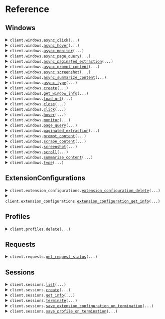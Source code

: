 # Reference
## Windows
<details><summary><code>client.windows.<a href="src/airtop/windows/client.py">async_click</a>(...)</code></summary>
<dl>
<dd>

#### 📝 Description

<dl>
<dd>

<dl>
<dd>

Execute a click interaction in a specific browser window asynchronously
</dd>
</dl>
</dd>
</dl>

#### 🔌 Usage

<dl>
<dd>

<dl>
<dd>

```python
from airtop import Airtop

client = Airtop(
    api_key="YOUR_API_KEY",
)
client.windows.async_click(
    session_id="6aac6f73-bd89-4a76-ab32-5a6c422e8b0b",
    window_id="0334da2a-91b0-42c5-6156-76a5eba87430",
    element_description="The login button",
)

```
</dd>
</dl>
</dd>
</dl>

#### ⚙️ Parameters

<dl>
<dd>

<dl>
<dd>

**session_id:** `str` — The session id for the window.
    
</dd>
</dl>

<dl>
<dd>

**window_id:** `str` — The Airtop window id of the browser window.
    
</dd>
</dl>

<dl>
<dd>

**element_description:** `str` — A natural language description of the element to click.
    
</dd>
</dl>

<dl>
<dd>

**async_:** `typing.Optional[AsyncConfig]` — Async configuration options.
    
</dd>
</dl>

<dl>
<dd>

**client_request_id:** `typing.Optional[str]` 
    
</dd>
</dl>

<dl>
<dd>

**configuration:** `typing.Optional[ClickConfig]` — Request configuration
    
</dd>
</dl>

<dl>
<dd>

**cost_threshold_credits:** `typing.Optional[int]` — A credit threshold that, once exceeded, will cause the operation to be cancelled. Note that this is *not* a hard limit, but a threshold that is checked periodically during the course of fulfilling the request. A default threshold is used if not specified, but you can use this option to increase or decrease as needed. Set to 0 to disable this feature entirely (not recommended).
    
</dd>
</dl>

<dl>
<dd>

**time_threshold_seconds:** `typing.Optional[int]` 

A time threshold in seconds that, once exceeded, will cause the operation to be cancelled. Note that this is *not* a hard limit, but a threshold that is checked periodically during the course of fulfilling the request. A default threshold is used if not specified, but you can use this option to increase or decrease as needed. Set to 0 to disable this feature entirely (not recommended).

This setting does not extend the maximum session duration provided at the time of session creation.
    
</dd>
</dl>

<dl>
<dd>

**wait_for_navigation:** `typing.Optional[bool]` — If true, Airtop AI will wait for the navigation to complete after clicking the element.
    
</dd>
</dl>

<dl>
<dd>

**request_options:** `typing.Optional[RequestOptions]` — Request-specific configuration.
    
</dd>
</dl>
</dd>
</dl>


</dd>
</dl>
</details>

<details><summary><code>client.windows.<a href="src/airtop/windows/client.py">async_hover</a>(...)</code></summary>
<dl>
<dd>

#### 🔌 Usage

<dl>
<dd>

<dl>
<dd>

```python
from airtop import Airtop

client = Airtop(
    api_key="YOUR_API_KEY",
)
client.windows.async_hover(
    session_id="6aac6f73-bd89-4a76-ab32-5a6c422e8b0b",
    window_id="0334da2a-91b0-42c5-6156-76a5eba87430",
)

```
</dd>
</dl>
</dd>
</dl>

#### ⚙️ Parameters

<dl>
<dd>

<dl>
<dd>

**session_id:** `str` — The session id for the window.
    
</dd>
</dl>

<dl>
<dd>

**window_id:** `str` — The Airtop window id of the browser window.
    
</dd>
</dl>

<dl>
<dd>

**async_:** `typing.Optional[AsyncConfig]` — Async configuration options.
    
</dd>
</dl>

<dl>
<dd>

**client_request_id:** `typing.Optional[str]` 
    
</dd>
</dl>

<dl>
<dd>

**configuration:** `typing.Optional[MicroInteractionConfig]` — Request configuration
    
</dd>
</dl>

<dl>
<dd>

**cost_threshold_credits:** `typing.Optional[int]` — A credit threshold that, once exceeded, will cause the operation to be cancelled. Note that this is *not* a hard limit, but a threshold that is checked periodically during the course of fulfilling the request. A default threshold is used if not specified, but you can use this option to increase or decrease as needed. Set to 0 to disable this feature entirely (not recommended).
    
</dd>
</dl>

<dl>
<dd>

**element_description:** `typing.Optional[str]` — A natural language description of where to hover (e.g. 'the search box', 'username field'). The interaction will be aborted if the target element cannot be found.
    
</dd>
</dl>

<dl>
<dd>

**time_threshold_seconds:** `typing.Optional[int]` 

A time threshold in seconds that, once exceeded, will cause the operation to be cancelled. Note that this is *not* a hard limit, but a threshold that is checked periodically during the course of fulfilling the request. A default threshold is used if not specified, but you can use this option to increase or decrease as needed. Set to 0 to disable this feature entirely (not recommended).

This setting does not extend the maximum session duration provided at the time of session creation.
    
</dd>
</dl>

<dl>
<dd>

**request_options:** `typing.Optional[RequestOptions]` — Request-specific configuration.
    
</dd>
</dl>
</dd>
</dl>


</dd>
</dl>
</details>

<details><summary><code>client.windows.<a href="src/airtop/windows/client.py">async_monitor</a>(...)</code></summary>
<dl>
<dd>

#### 🔌 Usage

<dl>
<dd>

<dl>
<dd>

```python
from airtop import Airtop

client = Airtop(
    api_key="YOUR_API_KEY",
)
client.windows.async_monitor(
    session_id="6aac6f73-bd89-4a76-ab32-5a6c422e8b0b",
    window_id="0334da2a-91b0-42c5-6156-76a5eba87430",
)

```
</dd>
</dl>
</dd>
</dl>

#### ⚙️ Parameters

<dl>
<dd>

<dl>
<dd>

**session_id:** `str` — The session id for the window.
    
</dd>
</dl>

<dl>
<dd>

**window_id:** `str` — The Airtop window id of the browser window.
    
</dd>
</dl>

<dl>
<dd>

**async_:** `typing.Optional[AsyncConfig]` — Async configuration options.
    
</dd>
</dl>

<dl>
<dd>

**client_request_id:** `typing.Optional[str]` 
    
</dd>
</dl>

<dl>
<dd>

**condition:** `typing.Optional[str]` — A natural language description of the condition to monitor for in the browser window. Required when monitorType is 'interval'.
    
</dd>
</dl>

<dl>
<dd>

**configuration:** `typing.Optional[MonitorConfig]` — Monitor configuration. If not specified, defaults to an interval monitor with a 5 second interval.
    
</dd>
</dl>

<dl>
<dd>

**cost_threshold_credits:** `typing.Optional[int]` — A credit threshold that, once exceeded, will cause the operation to be cancelled. Note that this is *not* a hard limit, but a threshold that is checked periodically during the course of fulfilling the request. A default threshold is used if not specified, but you can use this option to increase or decrease as needed. Set to 0 to disable this feature entirely (not recommended).
    
</dd>
</dl>

<dl>
<dd>

**selector:** `typing.Optional[str]` — The selector to wait for. Required when monitorType is 'selector'.
    
</dd>
</dl>

<dl>
<dd>

**time_threshold_seconds:** `typing.Optional[int]` 

A time threshold in seconds that, once exceeded, will cause the operation to be cancelled. Note that this is *not* a hard limit, but a threshold that is checked periodically during the course of fulfilling the request. A default threshold is used if not specified, but you can use this option to increase or decrease as needed. Set to 0 to disable this feature entirely (not recommended).

This setting does not extend the maximum session duration provided at the time of session creation.
    
</dd>
</dl>

<dl>
<dd>

**request_options:** `typing.Optional[RequestOptions]` — Request-specific configuration.
    
</dd>
</dl>
</dd>
</dl>


</dd>
</dl>
</details>

<details><summary><code>client.windows.<a href="src/airtop/windows/client.py">async_page_query</a>(...)</code></summary>
<dl>
<dd>

#### 🔌 Usage

<dl>
<dd>

<dl>
<dd>

```python
from airtop import Airtop

client = Airtop(
    api_key="YOUR_API_KEY",
)
client.windows.async_page_query(
    session_id="6aac6f73-bd89-4a76-ab32-5a6c422e8b0b",
    window_id="0334da2a-91b0-42c5-6156-76a5eba87430",
    prompt="What is the main idea of this page?",
)

```
</dd>
</dl>
</dd>
</dl>

#### ⚙️ Parameters

<dl>
<dd>

<dl>
<dd>

**session_id:** `str` — The session id for the window.
    
</dd>
</dl>

<dl>
<dd>

**window_id:** `str` — The Airtop window id of the browser window.
    
</dd>
</dl>

<dl>
<dd>

**prompt:** `str` — The prompt to submit about the content in the browser window.
    
</dd>
</dl>

<dl>
<dd>

**async_:** `typing.Optional[AsyncConfig]` — Async configuration options.
    
</dd>
</dl>

<dl>
<dd>

**client_request_id:** `typing.Optional[str]` 
    
</dd>
</dl>

<dl>
<dd>

**configuration:** `typing.Optional[PageQueryConfig]` — Request configuration
    
</dd>
</dl>

<dl>
<dd>

**cost_threshold_credits:** `typing.Optional[int]` — A credit threshold that, once exceeded, will cause the operation to be cancelled. Note that this is *not* a hard limit, but a threshold that is checked periodically during the course of fulfilling the request. A default threshold is used if not specified, but you can use this option to increase or decrease as needed. Set to 0 to disable this feature entirely (not recommended).
    
</dd>
</dl>

<dl>
<dd>

**follow_pagination_links:** `typing.Optional[bool]` — Make a best effort attempt to load more content items than are originally displayed on the page, e.g. by following pagination links, clicking controls to load more content, utilizing infinite scrolling, etc. This can be quite a bit more costly, but may be necessary for sites that require additional interaction to show the needed results. You can provide constraints in your prompt (e.g. on the total number of pages or results to consider).
    
</dd>
</dl>

<dl>
<dd>

**time_threshold_seconds:** `typing.Optional[int]` 

A time threshold in seconds that, once exceeded, will cause the operation to be cancelled. Note that this is *not* a hard limit, but a threshold that is checked periodically during the course of fulfilling the request. A default threshold is used if not specified, but you can use this option to increase or decrease as needed. Set to 0 to disable this feature entirely (not recommended).

This setting does not extend the maximum session duration provided at the time of session creation.
    
</dd>
</dl>

<dl>
<dd>

**request_options:** `typing.Optional[RequestOptions]` — Request-specific configuration.
    
</dd>
</dl>
</dd>
</dl>


</dd>
</dl>
</details>

<details><summary><code>client.windows.<a href="src/airtop/windows/client.py">async_paginated_extraction</a>(...)</code></summary>
<dl>
<dd>

#### 🔌 Usage

<dl>
<dd>

<dl>
<dd>

```python
from airtop import Airtop

client = Airtop(
    api_key="YOUR_API_KEY",
)
client.windows.async_paginated_extraction(
    session_id="6aac6f73-bd89-4a76-ab32-5a6c422e8b0b",
    window_id="0334da2a-91b0-42c5-6156-76a5eba87430",
)

```
</dd>
</dl>
</dd>
</dl>

#### ⚙️ Parameters

<dl>
<dd>

<dl>
<dd>

**session_id:** `str` — The session id for the window.
    
</dd>
</dl>

<dl>
<dd>

**window_id:** `str` — The Airtop window id of the browser window.
    
</dd>
</dl>

<dl>
<dd>

**async_:** `typing.Optional[AsyncConfig]` — Async configuration options.
    
</dd>
</dl>

<dl>
<dd>

**client_request_id:** `typing.Optional[str]` 
    
</dd>
</dl>

<dl>
<dd>

**configuration:** `typing.Optional[PaginatedExtractionConfig]` — Request configuration
    
</dd>
</dl>

<dl>
<dd>

**cost_threshold_credits:** `typing.Optional[int]` — A credit threshold that, once exceeded, will cause the operation to be cancelled. Note that this is *not* a hard limit, but a threshold that is checked periodically during the course of fulfilling the request. A default threshold is used if not specified, but you can use this option to increase or decrease as needed. Set to 0 to disable this feature entirely (not recommended).
    
</dd>
</dl>

<dl>
<dd>

**prompt:** `typing.Optional[str]` — A prompt providing the Airtop AI model with additional direction or constraints about the page and the details you want to extract from the page.
    
</dd>
</dl>

<dl>
<dd>

**time_threshold_seconds:** `typing.Optional[int]` 

A time threshold in seconds that, once exceeded, will cause the operation to be cancelled. Note that this is *not* a hard limit, but a threshold that is checked periodically during the course of fulfilling the request. A default threshold is used if not specified, but you can use this option to increase or decrease as needed. Set to 0 to disable this feature entirely (not recommended).

This setting does not extend the maximum session duration provided at the time of session creation.
    
</dd>
</dl>

<dl>
<dd>

**request_options:** `typing.Optional[RequestOptions]` — Request-specific configuration.
    
</dd>
</dl>
</dd>
</dl>


</dd>
</dl>
</details>

<details><summary><code>client.windows.<a href="src/airtop/windows/client.py">async_prompt_content</a>(...)</code></summary>
<dl>
<dd>

#### 📝 Description

<dl>
<dd>

<dl>
<dd>

This endpoint is deprecated. Please use the `pageQuery` endpoint instead.
</dd>
</dl>
</dd>
</dl>

#### 🔌 Usage

<dl>
<dd>

<dl>
<dd>

```python
from airtop import Airtop

client = Airtop(
    api_key="YOUR_API_KEY",
)
client.windows.async_prompt_content(
    session_id="6aac6f73-bd89-4a76-ab32-5a6c422e8b0b",
    window_id="0334da2a-91b0-42c5-6156-76a5eba87430",
    prompt="What is the main idea of this page?",
)

```
</dd>
</dl>
</dd>
</dl>

#### ⚙️ Parameters

<dl>
<dd>

<dl>
<dd>

**session_id:** `str` — The session id for the window.
    
</dd>
</dl>

<dl>
<dd>

**window_id:** `str` — The Airtop window id of the browser window.
    
</dd>
</dl>

<dl>
<dd>

**prompt:** `str` — The prompt to submit about the content in the browser window.
    
</dd>
</dl>

<dl>
<dd>

**async_:** `typing.Optional[AsyncConfig]` — Async configuration options.
    
</dd>
</dl>

<dl>
<dd>

**client_request_id:** `typing.Optional[str]` 
    
</dd>
</dl>

<dl>
<dd>

**configuration:** `typing.Optional[PageQueryConfig]` — Request configuration
    
</dd>
</dl>

<dl>
<dd>

**cost_threshold_credits:** `typing.Optional[int]` — A credit threshold that, once exceeded, will cause the operation to be cancelled. Note that this is *not* a hard limit, but a threshold that is checked periodically during the course of fulfilling the request. A default threshold is used if not specified, but you can use this option to increase or decrease as needed. Set to 0 to disable this feature entirely (not recommended).
    
</dd>
</dl>

<dl>
<dd>

**follow_pagination_links:** `typing.Optional[bool]` — Make a best effort attempt to load more content items than are originally displayed on the page, e.g. by following pagination links, clicking controls to load more content, utilizing infinite scrolling, etc. This can be quite a bit more costly, but may be necessary for sites that require additional interaction to show the needed results. You can provide constraints in your prompt (e.g. on the total number of pages or results to consider).
    
</dd>
</dl>

<dl>
<dd>

**time_threshold_seconds:** `typing.Optional[int]` 

A time threshold in seconds that, once exceeded, will cause the operation to be cancelled. Note that this is *not* a hard limit, but a threshold that is checked periodically during the course of fulfilling the request. A default threshold is used if not specified, but you can use this option to increase or decrease as needed. Set to 0 to disable this feature entirely (not recommended).

This setting does not extend the maximum session duration provided at the time of session creation.
    
</dd>
</dl>

<dl>
<dd>

**request_options:** `typing.Optional[RequestOptions]` — Request-specific configuration.
    
</dd>
</dl>
</dd>
</dl>


</dd>
</dl>
</details>

<details><summary><code>client.windows.<a href="src/airtop/windows/client.py">async_screenshot</a>(...)</code></summary>
<dl>
<dd>

#### 📝 Description

<dl>
<dd>

<dl>
<dd>

Take a screenshot of the current viewport of a browser window asynchronously
</dd>
</dl>
</dd>
</dl>

#### 🔌 Usage

<dl>
<dd>

<dl>
<dd>

```python
from airtop import Airtop

client = Airtop(
    api_key="YOUR_API_KEY",
)
client.windows.async_screenshot(
    session_id="6aac6f73-bd89-4a76-ab32-5a6c422e8b0b",
    window_id="0334da2a-91b0-42c5-6156-76a5eba87430",
)

```
</dd>
</dl>
</dd>
</dl>

#### ⚙️ Parameters

<dl>
<dd>

<dl>
<dd>

**session_id:** `str` — The session id for the window.
    
</dd>
</dl>

<dl>
<dd>

**window_id:** `str` — The Airtop window id of the browser window.
    
</dd>
</dl>

<dl>
<dd>

**async_:** `typing.Optional[AsyncConfig]` — Async configuration options.
    
</dd>
</dl>

<dl>
<dd>

**client_request_id:** `typing.Optional[str]` 
    
</dd>
</dl>

<dl>
<dd>

**configuration:** `typing.Optional[ScreenshotRequestConfig]` — Request configuration
    
</dd>
</dl>

<dl>
<dd>

**cost_threshold_credits:** `typing.Optional[int]` — A credit threshold that, once exceeded, will cause the operation to be cancelled. Note that this is *not* a hard limit, but a threshold that is checked periodically during the course of fulfilling the request. A default threshold is used if not specified, but you can use this option to increase or decrease as needed. Set to 0 to disable this feature entirely (not recommended).
    
</dd>
</dl>

<dl>
<dd>

**time_threshold_seconds:** `typing.Optional[int]` 

A time threshold in seconds that, once exceeded, will cause the operation to be cancelled. Note that this is *not* a hard limit, but a threshold that is checked periodically during the course of fulfilling the request. A default threshold is used if not specified, but you can use this option to increase or decrease as needed. Set to 0 to disable this feature entirely (not recommended).

This setting does not extend the maximum session duration provided at the time of session creation.
    
</dd>
</dl>

<dl>
<dd>

**request_options:** `typing.Optional[RequestOptions]` — Request-specific configuration.
    
</dd>
</dl>
</dd>
</dl>


</dd>
</dl>
</details>

<details><summary><code>client.windows.<a href="src/airtop/windows/client.py">async_summarize_content</a>(...)</code></summary>
<dl>
<dd>

#### 📝 Description

<dl>
<dd>

<dl>
<dd>

This endpoint is deprecated. Please use the `pageQuery` endpoint and ask for a summary in the prompt instead.
</dd>
</dl>
</dd>
</dl>

#### 🔌 Usage

<dl>
<dd>

<dl>
<dd>

```python
from airtop import Airtop

client = Airtop(
    api_key="YOUR_API_KEY",
)
client.windows.async_summarize_content(
    session_id="6aac6f73-bd89-4a76-ab32-5a6c422e8b0b",
    window_id="0334da2a-91b0-42c5-6156-76a5eba87430",
)

```
</dd>
</dl>
</dd>
</dl>

#### ⚙️ Parameters

<dl>
<dd>

<dl>
<dd>

**session_id:** `str` — The session id for the window.
    
</dd>
</dl>

<dl>
<dd>

**window_id:** `str` — The Airtop window id of the browser window to summarize.
    
</dd>
</dl>

<dl>
<dd>

**async_:** `typing.Optional[AsyncConfig]` — Async configuration options.
    
</dd>
</dl>

<dl>
<dd>

**client_request_id:** `typing.Optional[str]` 
    
</dd>
</dl>

<dl>
<dd>

**configuration:** `typing.Optional[SummaryConfig]` — Request configuration
    
</dd>
</dl>

<dl>
<dd>

**cost_threshold_credits:** `typing.Optional[int]` — A credit threshold that, once exceeded, will cause the operation to be cancelled. Note that this is *not* a hard limit, but a threshold that is checked periodically during the course of fulfilling the request. A default threshold is used if not specified, but you can use this option to increase or decrease as needed. Set to 0 to disable this feature entirely (not recommended).
    
</dd>
</dl>

<dl>
<dd>

**prompt:** `typing.Optional[str]` — An optional prompt providing the Airtop AI model with additional direction or constraints about the summary (such as desired length).
    
</dd>
</dl>

<dl>
<dd>

**time_threshold_seconds:** `typing.Optional[int]` 

A time threshold in seconds that, once exceeded, will cause the operation to be cancelled. Note that this is *not* a hard limit, but a threshold that is checked periodically during the course of fulfilling the request. A default threshold is used if not specified, but you can use this option to increase or decrease as needed. Set to 0 to disable this feature entirely (not recommended).

This setting does not extend the maximum session duration provided at the time of session creation.
    
</dd>
</dl>

<dl>
<dd>

**request_options:** `typing.Optional[RequestOptions]` — Request-specific configuration.
    
</dd>
</dl>
</dd>
</dl>


</dd>
</dl>
</details>

<details><summary><code>client.windows.<a href="src/airtop/windows/client.py">async_type</a>(...)</code></summary>
<dl>
<dd>

#### 🔌 Usage

<dl>
<dd>

<dl>
<dd>

```python
from airtop import Airtop

client = Airtop(
    api_key="YOUR_API_KEY",
)
client.windows.async_type(
    session_id="6aac6f73-bd89-4a76-ab32-5a6c422e8b0b",
    window_id="0334da2a-91b0-42c5-6156-76a5eba87430",
    text="Example text",
)

```
</dd>
</dl>
</dd>
</dl>

#### ⚙️ Parameters

<dl>
<dd>

<dl>
<dd>

**session_id:** `str` — The session id for the window.
    
</dd>
</dl>

<dl>
<dd>

**window_id:** `str` — The Airtop window id of the browser window.
    
</dd>
</dl>

<dl>
<dd>

**text:** `str` — The text to type into the browser window.
    
</dd>
</dl>

<dl>
<dd>

**async_:** `typing.Optional[AsyncConfig]` — Async configuration options.
    
</dd>
</dl>

<dl>
<dd>

**clear_input_field:** `typing.Optional[bool]` — If true, and an HTML input field is active, clears the input field before typing the text.
    
</dd>
</dl>

<dl>
<dd>

**client_request_id:** `typing.Optional[str]` 
    
</dd>
</dl>

<dl>
<dd>

**configuration:** `typing.Optional[MicroInteractionConfig]` — Request configuration
    
</dd>
</dl>

<dl>
<dd>

**cost_threshold_credits:** `typing.Optional[int]` — A credit threshold that, once exceeded, will cause the operation to be cancelled. Note that this is *not* a hard limit, but a threshold that is checked periodically during the course of fulfilling the request. A default threshold is used if not specified, but you can use this option to increase or decrease as needed. Set to 0 to disable this feature entirely (not recommended).
    
</dd>
</dl>

<dl>
<dd>

**element_description:** `typing.Optional[str]` — A natural language description of where to type (e.g. 'the search box', 'username field'). The interaction will be aborted if the target element cannot be found.
    
</dd>
</dl>

<dl>
<dd>

**press_enter_key:** `typing.Optional[bool]` — If true, simulates pressing the Enter key after typing the text.
    
</dd>
</dl>

<dl>
<dd>

**press_tab_key:** `typing.Optional[bool]` — If true, simulates pressing the Tab key after typing the text. Note that the tab key will be pressed after the Enter key if both options are configured.
    
</dd>
</dl>

<dl>
<dd>

**time_threshold_seconds:** `typing.Optional[int]` 

A time threshold in seconds that, once exceeded, will cause the operation to be cancelled. Note that this is *not* a hard limit, but a threshold that is checked periodically during the course of fulfilling the request. A default threshold is used if not specified, but you can use this option to increase or decrease as needed. Set to 0 to disable this feature entirely (not recommended).

This setting does not extend the maximum session duration provided at the time of session creation.
    
</dd>
</dl>

<dl>
<dd>

**wait_for_navigation:** `typing.Optional[bool]` — If true, Airtop AI will wait for the navigation to complete after clicking the element.
    
</dd>
</dl>

<dl>
<dd>

**request_options:** `typing.Optional[RequestOptions]` — Request-specific configuration.
    
</dd>
</dl>
</dd>
</dl>


</dd>
</dl>
</details>

<details><summary><code>client.windows.<a href="src/airtop/windows/client.py">create</a>(...)</code></summary>
<dl>
<dd>

#### 📝 Description

<dl>
<dd>

<dl>
<dd>

Creates a new browser window in a session. Optionally, you can specify a url to load on the window upon creation.
</dd>
</dl>
</dd>
</dl>

#### 🔌 Usage

<dl>
<dd>

<dl>
<dd>

```python
from airtop import Airtop

client = Airtop(
    api_key="YOUR_API_KEY",
)
client.windows.create(
    session_id="6aac6f73-bd89-4a76-ab32-5a6c422e8b0b",
)

```
</dd>
</dl>
</dd>
</dl>

#### ⚙️ Parameters

<dl>
<dd>

<dl>
<dd>

**session_id:** `str` — ID of the session that owns the window.
    
</dd>
</dl>

<dl>
<dd>

**screen_resolution:** `typing.Optional[str]` — Affects the live view configuration. By default, a live view will fill the parent frame (or local window if loaded directly) when initially loaded, causing the browser window to be resized to match. This parameter can be used to instead configure the returned liveViewUrl so that the live view is loaded with fixed dimensions (e.g. 1280x720), resizing the browser window to match, and then disallows any further resizing from the live view.
    
</dd>
</dl>

<dl>
<dd>

**url:** `typing.Optional[str]` — Initial url to navigate to
    
</dd>
</dl>

<dl>
<dd>

**wait_until:** `typing.Optional[CreateWindowInputV1BodyWaitUntil]` — Wait until the specified loading event occurs. Defaults to 'load', which waits until the page dom and it's assets have loaded. 'domContentLoaded' will wait until the dom has loaded, 'complete' will wait until the page and all it's iframes have loaded it's dom and assets. 'noWait' will not wait for any loading event and will return immediately.
    
</dd>
</dl>

<dl>
<dd>

**wait_until_timeout_seconds:** `typing.Optional[int]` — Maximum time in seconds to wait for the specified loading event to occur before timing out.
    
</dd>
</dl>

<dl>
<dd>

**request_options:** `typing.Optional[RequestOptions]` — Request-specific configuration.
    
</dd>
</dl>
</dd>
</dl>


</dd>
</dl>
</details>

<details><summary><code>client.windows.<a href="src/airtop/windows/client.py">get_window_info</a>(...)</code></summary>
<dl>
<dd>

#### 📝 Description

<dl>
<dd>

<dl>
<dd>

Get information about a browser window in a session, including the live view url.
</dd>
</dl>
</dd>
</dl>

#### 🔌 Usage

<dl>
<dd>

<dl>
<dd>

```python
from airtop import Airtop

client = Airtop(
    api_key="YOUR_API_KEY",
)
client.windows.get_window_info(
    session_id="6aac6f73-bd89-4a76-ab32-5a6c422e8b0b",
    window_id="7334da2a-91b0-42c5-6156-76a5eba87430",
    screen_resolution="1280x720",
)

```
</dd>
</dl>
</dd>
</dl>

#### ⚙️ Parameters

<dl>
<dd>

<dl>
<dd>

**session_id:** `str` — ID of the session that owns the window.
    
</dd>
</dl>

<dl>
<dd>

**window_id:** `str` — ID of the browser window, which can either be a normal AirTop windowId or a [CDP TargetId](https://chromedevtools.github.io/devtools-protocol/tot/Target/#type-TargetID) from a browser automation library like Puppeteer (typically associated with the page or main frame). Our SDKs will handle retrieving a TargetId for you from various popular browser automation libraries, but we also have details in our guides on how to do it manually.
    
</dd>
</dl>

<dl>
<dd>

**include_navigation_bar:** `typing.Optional[bool]` — Affects the live view configuration. A navigation bar is not shown in the live view of a browser by default. Set this to true to configure the returned liveViewUrl so that a navigation bar is rendered, allowing users to easily navigate the browser to other pages from the live view.
    
</dd>
</dl>

<dl>
<dd>

**disable_resize:** `typing.Optional[bool]` — Affects the live view configuration. Set to true to configure the returned liveViewUrl so that the ability to resize the browser window from the live view is disabled (resizing is allowed by default). Note that, at initial load, the live view will automatically fill the parent frame (or local window if loaded directly) and cause the browser window to be resized to match. This parameter does not affect that initial load behavior. See screenResolution for a way to set a fixed size for the live view.
    
</dd>
</dl>

<dl>
<dd>

**screen_resolution:** `typing.Optional[str]` — Affects the live view configuration. By default, a live view will fill the parent frame (or local window if loaded directly) when initially loaded, causing the browser window to be resized to match. This parameter can be used to instead configure the returned liveViewUrl so that the live view is loaded with fixed dimensions (e.g. 1280x720), resizing the browser window to match, and then disallows any further resizing from the live view.
    
</dd>
</dl>

<dl>
<dd>

**request_options:** `typing.Optional[RequestOptions]` — Request-specific configuration.
    
</dd>
</dl>
</dd>
</dl>


</dd>
</dl>
</details>

<details><summary><code>client.windows.<a href="src/airtop/windows/client.py">load_url</a>(...)</code></summary>
<dl>
<dd>

#### 📝 Description

<dl>
<dd>

<dl>
<dd>

Loads a specified url on a given window
</dd>
</dl>
</dd>
</dl>

#### 🔌 Usage

<dl>
<dd>

<dl>
<dd>

```python
from airtop import Airtop

client = Airtop(
    api_key="YOUR_API_KEY",
)
client.windows.load_url(
    session_id="6aac6f73-bd89-4a76-ab32-5a6c422e8b0b",
    window_id="7334da2a-91b0-42c5-6156-76a5eba87430",
    url="https://www.airtop.ai",
)

```
</dd>
</dl>
</dd>
</dl>

#### ⚙️ Parameters

<dl>
<dd>

<dl>
<dd>

**session_id:** `str` — ID of the session that owns the window.
    
</dd>
</dl>

<dl>
<dd>

**window_id:** `str` — Airtop window ID of the browser window.
    
</dd>
</dl>

<dl>
<dd>

**url:** `str` — Url to navigate to
    
</dd>
</dl>

<dl>
<dd>

**wait_until:** `typing.Optional[WindowLoadUrlV1BodyWaitUntil]` — Wait until the specified loading event occurs. Defaults to 'load', which waits until the page dom and it's assets have loaded. 'domContentLoaded' will wait until the dom has loaded, 'complete' will wait until the page and all it's iframes have loaded it's dom and assets. 'noWait' will not wait for any loading event and will return immediately.
    
</dd>
</dl>

<dl>
<dd>

**wait_until_timeout_seconds:** `typing.Optional[int]` — Maximum time in seconds to wait for the specified loading event to occur before timing out.
    
</dd>
</dl>

<dl>
<dd>

**request_options:** `typing.Optional[RequestOptions]` — Request-specific configuration.
    
</dd>
</dl>
</dd>
</dl>


</dd>
</dl>
</details>

<details><summary><code>client.windows.<a href="src/airtop/windows/client.py">close</a>(...)</code></summary>
<dl>
<dd>

#### 📝 Description

<dl>
<dd>

<dl>
<dd>

Closes a browser window in a session
</dd>
</dl>
</dd>
</dl>

#### 🔌 Usage

<dl>
<dd>

<dl>
<dd>

```python
from airtop import Airtop

client = Airtop(
    api_key="YOUR_API_KEY",
)
client.windows.close(
    session_id="6aac6f73-bd89-4a76-ab32-5a6c422e8b0b",
    window_id="7334da2a-91b0-42c5-6156-76a5eba87430",
)

```
</dd>
</dl>
</dd>
</dl>

#### ⚙️ Parameters

<dl>
<dd>

<dl>
<dd>

**session_id:** `str` — ID of the session that owns the window.
    
</dd>
</dl>

<dl>
<dd>

**window_id:** `str` — Airtop window ID of the browser window.
    
</dd>
</dl>

<dl>
<dd>

**request_options:** `typing.Optional[RequestOptions]` — Request-specific configuration.
    
</dd>
</dl>
</dd>
</dl>


</dd>
</dl>
</details>

<details><summary><code>client.windows.<a href="src/airtop/windows/client.py">click</a>(...)</code></summary>
<dl>
<dd>

#### 📝 Description

<dl>
<dd>

<dl>
<dd>

Execute a click interaction in a specific browser window
</dd>
</dl>
</dd>
</dl>

#### 🔌 Usage

<dl>
<dd>

<dl>
<dd>

```python
from airtop import Airtop

client = Airtop(
    api_key="YOUR_API_KEY",
)
client.windows.click(
    session_id="6aac6f73-bd89-4a76-ab32-5a6c422e8b0b",
    window_id="0334da2a-91b0-42c5-6156-76a5eba87430",
    element_description="The login button",
)

```
</dd>
</dl>
</dd>
</dl>

#### ⚙️ Parameters

<dl>
<dd>

<dl>
<dd>

**session_id:** `str` — The session id for the window.
    
</dd>
</dl>

<dl>
<dd>

**window_id:** `str` — The Airtop window id of the browser window.
    
</dd>
</dl>

<dl>
<dd>

**element_description:** `str` — A natural language description of the element to click.
    
</dd>
</dl>

<dl>
<dd>

**client_request_id:** `typing.Optional[str]` 
    
</dd>
</dl>

<dl>
<dd>

**configuration:** `typing.Optional[ClickConfig]` — Request configuration
    
</dd>
</dl>

<dl>
<dd>

**cost_threshold_credits:** `typing.Optional[int]` — A credit threshold that, once exceeded, will cause the operation to be cancelled. Note that this is *not* a hard limit, but a threshold that is checked periodically during the course of fulfilling the request. A default threshold is used if not specified, but you can use this option to increase or decrease as needed. Set to 0 to disable this feature entirely (not recommended).
    
</dd>
</dl>

<dl>
<dd>

**time_threshold_seconds:** `typing.Optional[int]` 

A time threshold in seconds that, once exceeded, will cause the operation to be cancelled. Note that this is *not* a hard limit, but a threshold that is checked periodically during the course of fulfilling the request. A default threshold is used if not specified, but you can use this option to increase or decrease as needed. Set to 0 to disable this feature entirely (not recommended).

This setting does not extend the maximum session duration provided at the time of session creation.
    
</dd>
</dl>

<dl>
<dd>

**wait_for_navigation:** `typing.Optional[bool]` — If true, Airtop AI will wait for the navigation to complete after clicking the element.
    
</dd>
</dl>

<dl>
<dd>

**request_options:** `typing.Optional[RequestOptions]` — Request-specific configuration.
    
</dd>
</dl>
</dd>
</dl>


</dd>
</dl>
</details>

<details><summary><code>client.windows.<a href="src/airtop/windows/client.py">hover</a>(...)</code></summary>
<dl>
<dd>

#### 📝 Description

<dl>
<dd>

<dl>
<dd>

Execute a hover interaction in a specific browser window
</dd>
</dl>
</dd>
</dl>

#### 🔌 Usage

<dl>
<dd>

<dl>
<dd>

```python
from airtop import Airtop

client = Airtop(
    api_key="YOUR_API_KEY",
)
client.windows.hover(
    session_id="6aac6f73-bd89-4a76-ab32-5a6c422e8b0b",
    window_id="0334da2a-91b0-42c5-6156-76a5eba87430",
)

```
</dd>
</dl>
</dd>
</dl>

#### ⚙️ Parameters

<dl>
<dd>

<dl>
<dd>

**session_id:** `str` — The session id for the window.
    
</dd>
</dl>

<dl>
<dd>

**window_id:** `str` — The Airtop window id of the browser window.
    
</dd>
</dl>

<dl>
<dd>

**client_request_id:** `typing.Optional[str]` 
    
</dd>
</dl>

<dl>
<dd>

**configuration:** `typing.Optional[MicroInteractionConfig]` — Request configuration
    
</dd>
</dl>

<dl>
<dd>

**cost_threshold_credits:** `typing.Optional[int]` — A credit threshold that, once exceeded, will cause the operation to be cancelled. Note that this is *not* a hard limit, but a threshold that is checked periodically during the course of fulfilling the request. A default threshold is used if not specified, but you can use this option to increase or decrease as needed. Set to 0 to disable this feature entirely (not recommended).
    
</dd>
</dl>

<dl>
<dd>

**element_description:** `typing.Optional[str]` — A natural language description of where to hover (e.g. 'the search box', 'username field'). The interaction will be aborted if the target element cannot be found.
    
</dd>
</dl>

<dl>
<dd>

**time_threshold_seconds:** `typing.Optional[int]` 

A time threshold in seconds that, once exceeded, will cause the operation to be cancelled. Note that this is *not* a hard limit, but a threshold that is checked periodically during the course of fulfilling the request. A default threshold is used if not specified, but you can use this option to increase or decrease as needed. Set to 0 to disable this feature entirely (not recommended).

This setting does not extend the maximum session duration provided at the time of session creation.
    
</dd>
</dl>

<dl>
<dd>

**request_options:** `typing.Optional[RequestOptions]` — Request-specific configuration.
    
</dd>
</dl>
</dd>
</dl>


</dd>
</dl>
</details>

<details><summary><code>client.windows.<a href="src/airtop/windows/client.py">monitor</a>(...)</code></summary>
<dl>
<dd>

#### 🔌 Usage

<dl>
<dd>

<dl>
<dd>

```python
from airtop import Airtop

client = Airtop(
    api_key="YOUR_API_KEY",
)
client.windows.monitor(
    session_id="6aac6f73-bd89-4a76-ab32-5a6c422e8b0b",
    window_id="0334da2a-91b0-42c5-6156-76a5eba87430",
)

```
</dd>
</dl>
</dd>
</dl>

#### ⚙️ Parameters

<dl>
<dd>

<dl>
<dd>

**session_id:** `str` — The session id for the window.
    
</dd>
</dl>

<dl>
<dd>

**window_id:** `str` — The Airtop window id of the browser window.
    
</dd>
</dl>

<dl>
<dd>

**client_request_id:** `typing.Optional[str]` 
    
</dd>
</dl>

<dl>
<dd>

**condition:** `typing.Optional[str]` — A natural language description of the condition to monitor for in the browser window. Required when monitorType is 'interval'.
    
</dd>
</dl>

<dl>
<dd>

**configuration:** `typing.Optional[MonitorConfig]` — Monitor configuration. If not specified, defaults to an interval monitor with a 5 second interval.
    
</dd>
</dl>

<dl>
<dd>

**cost_threshold_credits:** `typing.Optional[int]` — A credit threshold that, once exceeded, will cause the operation to be cancelled. Note that this is *not* a hard limit, but a threshold that is checked periodically during the course of fulfilling the request. A default threshold is used if not specified, but you can use this option to increase or decrease as needed. Set to 0 to disable this feature entirely (not recommended).
    
</dd>
</dl>

<dl>
<dd>

**selector:** `typing.Optional[str]` — The selector to wait for. Required when monitorType is 'selector'.
    
</dd>
</dl>

<dl>
<dd>

**time_threshold_seconds:** `typing.Optional[int]` 

A time threshold in seconds that, once exceeded, will cause the operation to be cancelled. Note that this is *not* a hard limit, but a threshold that is checked periodically during the course of fulfilling the request. A default threshold is used if not specified, but you can use this option to increase or decrease as needed. Set to 0 to disable this feature entirely (not recommended).

This setting does not extend the maximum session duration provided at the time of session creation.
    
</dd>
</dl>

<dl>
<dd>

**request_options:** `typing.Optional[RequestOptions]` — Request-specific configuration.
    
</dd>
</dl>
</dd>
</dl>


</dd>
</dl>
</details>

<details><summary><code>client.windows.<a href="src/airtop/windows/client.py">page_query</a>(...)</code></summary>
<dl>
<dd>

#### 📝 Description

<dl>
<dd>

<dl>
<dd>

Submit a prompt that queries the content of a specific browser window. You may extract content from the page, or ask a question about the page and allow the AI to answer it (ex. Is the user logged in?).
</dd>
</dl>
</dd>
</dl>

#### 🔌 Usage

<dl>
<dd>

<dl>
<dd>

```python
from airtop import Airtop

client = Airtop(
    api_key="YOUR_API_KEY",
)
client.windows.page_query(
    session_id="6aac6f73-bd89-4a76-ab32-5a6c422e8b0b",
    window_id="0334da2a-91b0-42c5-6156-76a5eba87430",
    prompt="What is the main idea of this page?",
)

```
</dd>
</dl>
</dd>
</dl>

#### ⚙️ Parameters

<dl>
<dd>

<dl>
<dd>

**session_id:** `str` — The session id for the window.
    
</dd>
</dl>

<dl>
<dd>

**window_id:** `str` — The Airtop window id of the browser window.
    
</dd>
</dl>

<dl>
<dd>

**prompt:** `str` — The prompt to submit about the content in the browser window.
    
</dd>
</dl>

<dl>
<dd>

**client_request_id:** `typing.Optional[str]` 
    
</dd>
</dl>

<dl>
<dd>

**configuration:** `typing.Optional[PageQueryConfig]` — Request configuration
    
</dd>
</dl>

<dl>
<dd>

**cost_threshold_credits:** `typing.Optional[int]` — A credit threshold that, once exceeded, will cause the operation to be cancelled. Note that this is *not* a hard limit, but a threshold that is checked periodically during the course of fulfilling the request. A default threshold is used if not specified, but you can use this option to increase or decrease as needed. Set to 0 to disable this feature entirely (not recommended).
    
</dd>
</dl>

<dl>
<dd>

**follow_pagination_links:** `typing.Optional[bool]` — Make a best effort attempt to load more content items than are originally displayed on the page, e.g. by following pagination links, clicking controls to load more content, utilizing infinite scrolling, etc. This can be quite a bit more costly, but may be necessary for sites that require additional interaction to show the needed results. You can provide constraints in your prompt (e.g. on the total number of pages or results to consider).
    
</dd>
</dl>

<dl>
<dd>

**time_threshold_seconds:** `typing.Optional[int]` 

A time threshold in seconds that, once exceeded, will cause the operation to be cancelled. Note that this is *not* a hard limit, but a threshold that is checked periodically during the course of fulfilling the request. A default threshold is used if not specified, but you can use this option to increase or decrease as needed. Set to 0 to disable this feature entirely (not recommended).

This setting does not extend the maximum session duration provided at the time of session creation.
    
</dd>
</dl>

<dl>
<dd>

**request_options:** `typing.Optional[RequestOptions]` — Request-specific configuration.
    
</dd>
</dl>
</dd>
</dl>


</dd>
</dl>
</details>

<details><summary><code>client.windows.<a href="src/airtop/windows/client.py">paginated_extraction</a>(...)</code></summary>
<dl>
<dd>

#### 📝 Description

<dl>
<dd>

<dl>
<dd>

Submit a prompt that queries the content of a specific browser window and paginates through pages to return a list of results.
</dd>
</dl>
</dd>
</dl>

#### 🔌 Usage

<dl>
<dd>

<dl>
<dd>

```python
from airtop import Airtop

client = Airtop(
    api_key="YOUR_API_KEY",
)
client.windows.paginated_extraction(
    session_id="6aac6f73-bd89-4a76-ab32-5a6c422e8b0b",
    window_id="0334da2a-91b0-42c5-6156-76a5eba87430",
)

```
</dd>
</dl>
</dd>
</dl>

#### ⚙️ Parameters

<dl>
<dd>

<dl>
<dd>

**session_id:** `str` — The session id for the window.
    
</dd>
</dl>

<dl>
<dd>

**window_id:** `str` — The Airtop window id of the browser window.
    
</dd>
</dl>

<dl>
<dd>

**client_request_id:** `typing.Optional[str]` 
    
</dd>
</dl>

<dl>
<dd>

**configuration:** `typing.Optional[PaginatedExtractionConfig]` — Request configuration
    
</dd>
</dl>

<dl>
<dd>

**cost_threshold_credits:** `typing.Optional[int]` — A credit threshold that, once exceeded, will cause the operation to be cancelled. Note that this is *not* a hard limit, but a threshold that is checked periodically during the course of fulfilling the request. A default threshold is used if not specified, but you can use this option to increase or decrease as needed. Set to 0 to disable this feature entirely (not recommended).
    
</dd>
</dl>

<dl>
<dd>

**prompt:** `typing.Optional[str]` — A prompt providing the Airtop AI model with additional direction or constraints about the page and the details you want to extract from the page.
    
</dd>
</dl>

<dl>
<dd>

**time_threshold_seconds:** `typing.Optional[int]` 

A time threshold in seconds that, once exceeded, will cause the operation to be cancelled. Note that this is *not* a hard limit, but a threshold that is checked periodically during the course of fulfilling the request. A default threshold is used if not specified, but you can use this option to increase or decrease as needed. Set to 0 to disable this feature entirely (not recommended).

This setting does not extend the maximum session duration provided at the time of session creation.
    
</dd>
</dl>

<dl>
<dd>

**request_options:** `typing.Optional[RequestOptions]` — Request-specific configuration.
    
</dd>
</dl>
</dd>
</dl>


</dd>
</dl>
</details>

<details><summary><code>client.windows.<a href="src/airtop/windows/client.py">prompt_content</a>(...)</code></summary>
<dl>
<dd>

#### 📝 Description

<dl>
<dd>

<dl>
<dd>

This endpoint is deprecated. Please use the `pageQuery` endpoint instead.
</dd>
</dl>
</dd>
</dl>

#### 🔌 Usage

<dl>
<dd>

<dl>
<dd>

```python
from airtop import Airtop

client = Airtop(
    api_key="YOUR_API_KEY",
)
client.windows.prompt_content(
    session_id="6aac6f73-bd89-4a76-ab32-5a6c422e8b0b",
    window_id="0334da2a-91b0-42c5-6156-76a5eba87430",
    prompt="What is the main idea of this page?",
)

```
</dd>
</dl>
</dd>
</dl>

#### ⚙️ Parameters

<dl>
<dd>

<dl>
<dd>

**session_id:** `str` — The session id for the window.
    
</dd>
</dl>

<dl>
<dd>

**window_id:** `str` — The Airtop window id of the browser window.
    
</dd>
</dl>

<dl>
<dd>

**prompt:** `str` — The prompt to submit about the content in the browser window.
    
</dd>
</dl>

<dl>
<dd>

**client_request_id:** `typing.Optional[str]` 
    
</dd>
</dl>

<dl>
<dd>

**configuration:** `typing.Optional[PageQueryConfig]` — Request configuration
    
</dd>
</dl>

<dl>
<dd>

**cost_threshold_credits:** `typing.Optional[int]` — A credit threshold that, once exceeded, will cause the operation to be cancelled. Note that this is *not* a hard limit, but a threshold that is checked periodically during the course of fulfilling the request. A default threshold is used if not specified, but you can use this option to increase or decrease as needed. Set to 0 to disable this feature entirely (not recommended).
    
</dd>
</dl>

<dl>
<dd>

**follow_pagination_links:** `typing.Optional[bool]` — Make a best effort attempt to load more content items than are originally displayed on the page, e.g. by following pagination links, clicking controls to load more content, utilizing infinite scrolling, etc. This can be quite a bit more costly, but may be necessary for sites that require additional interaction to show the needed results. You can provide constraints in your prompt (e.g. on the total number of pages or results to consider).
    
</dd>
</dl>

<dl>
<dd>

**time_threshold_seconds:** `typing.Optional[int]` 

A time threshold in seconds that, once exceeded, will cause the operation to be cancelled. Note that this is *not* a hard limit, but a threshold that is checked periodically during the course of fulfilling the request. A default threshold is used if not specified, but you can use this option to increase or decrease as needed. Set to 0 to disable this feature entirely (not recommended).

This setting does not extend the maximum session duration provided at the time of session creation.
    
</dd>
</dl>

<dl>
<dd>

**request_options:** `typing.Optional[RequestOptions]` — Request-specific configuration.
    
</dd>
</dl>
</dd>
</dl>


</dd>
</dl>
</details>

<details><summary><code>client.windows.<a href="src/airtop/windows/client.py">scrape_content</a>(...)</code></summary>
<dl>
<dd>

#### 📝 Description

<dl>
<dd>

<dl>
<dd>

Scrape a window and return the content as markdown
</dd>
</dl>
</dd>
</dl>

#### 🔌 Usage

<dl>
<dd>

<dl>
<dd>

```python
from airtop import Airtop

client = Airtop(
    api_key="YOUR_API_KEY",
)
client.windows.scrape_content(
    session_id="6aac6f73-bd89-4a76-ab32-5a6c422e8b0b",
    window_id="0334da2a-91b0-42c5-6156-76a5eba87430",
)

```
</dd>
</dl>
</dd>
</dl>

#### ⚙️ Parameters

<dl>
<dd>

<dl>
<dd>

**session_id:** `str` — The session id for the window.
    
</dd>
</dl>

<dl>
<dd>

**window_id:** `str` — The Airtop window id of the browser window to scrape.
    
</dd>
</dl>

<dl>
<dd>

**client_request_id:** `typing.Optional[str]` 
    
</dd>
</dl>

<dl>
<dd>

**cost_threshold_credits:** `typing.Optional[int]` — A credit threshold that, once exceeded, will cause the operation to be cancelled. Note that this is *not* a hard limit, but a threshold that is checked periodically during the course of fulfilling the request. A default threshold is used if not specified, but you can use this option to increase or decrease as needed. Set to 0 to disable this feature entirely (not recommended).
    
</dd>
</dl>

<dl>
<dd>

**time_threshold_seconds:** `typing.Optional[int]` 

A time threshold in seconds that, once exceeded, will cause the operation to be cancelled. Note that this is *not* a hard limit, but a threshold that is checked periodically during the course of fulfilling the request. A default threshold is used if not specified, but you can use this option to increase or decrease as needed. Set to 0 to disable this feature entirely (not recommended).

This setting does not extend the maximum session duration provided at the time of session creation.
    
</dd>
</dl>

<dl>
<dd>

**request_options:** `typing.Optional[RequestOptions]` — Request-specific configuration.
    
</dd>
</dl>
</dd>
</dl>


</dd>
</dl>
</details>

<details><summary><code>client.windows.<a href="src/airtop/windows/client.py">screenshot</a>(...)</code></summary>
<dl>
<dd>

#### 📝 Description

<dl>
<dd>

<dl>
<dd>

Take a screenshot of a browser window
</dd>
</dl>
</dd>
</dl>

#### 🔌 Usage

<dl>
<dd>

<dl>
<dd>

```python
from airtop import Airtop

client = Airtop(
    api_key="YOUR_API_KEY",
)
client.windows.screenshot(
    session_id="6aac6f73-bd89-4a76-ab32-5a6c422e8b0b",
    window_id="0334da2a-91b0-42c5-6156-76a5eba87430",
)

```
</dd>
</dl>
</dd>
</dl>

#### ⚙️ Parameters

<dl>
<dd>

<dl>
<dd>

**session_id:** `str` — The session id for the window.
    
</dd>
</dl>

<dl>
<dd>

**window_id:** `str` — The Airtop window id of the browser window.
    
</dd>
</dl>

<dl>
<dd>

**client_request_id:** `typing.Optional[str]` 
    
</dd>
</dl>

<dl>
<dd>

**configuration:** `typing.Optional[ScreenshotRequestConfig]` — Request configuration
    
</dd>
</dl>

<dl>
<dd>

**cost_threshold_credits:** `typing.Optional[int]` — A credit threshold that, once exceeded, will cause the operation to be cancelled. Note that this is *not* a hard limit, but a threshold that is checked periodically during the course of fulfilling the request. A default threshold is used if not specified, but you can use this option to increase or decrease as needed. Set to 0 to disable this feature entirely (not recommended).
    
</dd>
</dl>

<dl>
<dd>

**time_threshold_seconds:** `typing.Optional[int]` 

A time threshold in seconds that, once exceeded, will cause the operation to be cancelled. Note that this is *not* a hard limit, but a threshold that is checked periodically during the course of fulfilling the request. A default threshold is used if not specified, but you can use this option to increase or decrease as needed. Set to 0 to disable this feature entirely (not recommended).

This setting does not extend the maximum session duration provided at the time of session creation.
    
</dd>
</dl>

<dl>
<dd>

**request_options:** `typing.Optional[RequestOptions]` — Request-specific configuration.
    
</dd>
</dl>
</dd>
</dl>


</dd>
</dl>
</details>

<details><summary><code>client.windows.<a href="src/airtop/windows/client.py">scroll</a>(...)</code></summary>
<dl>
<dd>

#### 📝 Description

<dl>
<dd>

<dl>
<dd>

Execute a scroll interaction in a specific browser window
</dd>
</dl>
</dd>
</dl>

#### 🔌 Usage

<dl>
<dd>

<dl>
<dd>

```python
from airtop import Airtop

client = Airtop(
    api_key="YOUR_API_KEY",
)
client.windows.scroll(
    session_id="6aac6f73-bd89-4a76-ab32-5a6c422e8b0b",
    window_id="0334da2a-91b0-42c5-6156-76a5eba87430",
)

```
</dd>
</dl>
</dd>
</dl>

#### ⚙️ Parameters

<dl>
<dd>

<dl>
<dd>

**session_id:** `str` — The session id for the window.
    
</dd>
</dl>

<dl>
<dd>

**window_id:** `str` — The Airtop window id of the browser window.
    
</dd>
</dl>

<dl>
<dd>

**client_request_id:** `typing.Optional[str]` 
    
</dd>
</dl>

<dl>
<dd>

**configuration:** `typing.Optional[MicroInteractionConfig]` — Request configuration
    
</dd>
</dl>

<dl>
<dd>

**cost_threshold_credits:** `typing.Optional[int]` — A credit threshold that, once exceeded, will cause the operation to be cancelled. Note that this is *not* a hard limit, but a threshold that is checked periodically during the course of fulfilling the request. A default threshold is used if not specified, but you can use this option to increase or decrease as needed. Set to 0 to disable this feature entirely (not recommended).
    
</dd>
</dl>

<dl>
<dd>

**scroll_by:** `typing.Optional[ScrollByConfig]` — The amount of pixels/percentage to scroll horizontally or vertically relative to the current scroll position. Positive values scroll right and down, negative values scroll left and up. If an element description is provided, the element description will take precedence over the scrollBy values.
    
</dd>
</dl>

<dl>
<dd>

**scroll_to_edge:** `typing.Optional[ScrollToEdgeConfig]` — Scroll to the top or bottom of the page, or to the left or right of the page. If provided these values will take precedence over the scrollBy values. If an element description is provided, the element description will take precedence over the scrollToEdge values.
    
</dd>
</dl>

<dl>
<dd>

**scroll_to_element:** `typing.Optional[str]` — A natural language description of where to scroll (e.g. 'the search box', 'username field'). The interaction will be aborted if the target element cannot be found.
    
</dd>
</dl>

<dl>
<dd>

**time_threshold_seconds:** `typing.Optional[int]` 

A time threshold in seconds that, once exceeded, will cause the operation to be cancelled. Note that this is *not* a hard limit, but a threshold that is checked periodically during the course of fulfilling the request. A default threshold is used if not specified, but you can use this option to increase or decrease as needed. Set to 0 to disable this feature entirely (not recommended).

This setting does not extend the maximum session duration provided at the time of session creation.
    
</dd>
</dl>

<dl>
<dd>

**request_options:** `typing.Optional[RequestOptions]` — Request-specific configuration.
    
</dd>
</dl>
</dd>
</dl>


</dd>
</dl>
</details>

<details><summary><code>client.windows.<a href="src/airtop/windows/client.py">summarize_content</a>(...)</code></summary>
<dl>
<dd>

#### 📝 Description

<dl>
<dd>

<dl>
<dd>

This endpoint is deprecated. Please use the `pageQuery` endpoint and ask for a summary in the prompt instead.
</dd>
</dl>
</dd>
</dl>

#### 🔌 Usage

<dl>
<dd>

<dl>
<dd>

```python
from airtop import Airtop

client = Airtop(
    api_key="YOUR_API_KEY",
)
client.windows.summarize_content(
    session_id="6aac6f73-bd89-4a76-ab32-5a6c422e8b0b",
    window_id="0334da2a-91b0-42c5-6156-76a5eba87430",
)

```
</dd>
</dl>
</dd>
</dl>

#### ⚙️ Parameters

<dl>
<dd>

<dl>
<dd>

**session_id:** `str` — The session id for the window.
    
</dd>
</dl>

<dl>
<dd>

**window_id:** `str` — The Airtop window id of the browser window to summarize.
    
</dd>
</dl>

<dl>
<dd>

**client_request_id:** `typing.Optional[str]` 
    
</dd>
</dl>

<dl>
<dd>

**configuration:** `typing.Optional[SummaryConfig]` — Request configuration
    
</dd>
</dl>

<dl>
<dd>

**cost_threshold_credits:** `typing.Optional[int]` — A credit threshold that, once exceeded, will cause the operation to be cancelled. Note that this is *not* a hard limit, but a threshold that is checked periodically during the course of fulfilling the request. A default threshold is used if not specified, but you can use this option to increase or decrease as needed. Set to 0 to disable this feature entirely (not recommended).
    
</dd>
</dl>

<dl>
<dd>

**prompt:** `typing.Optional[str]` — An optional prompt providing the Airtop AI model with additional direction or constraints about the summary (such as desired length).
    
</dd>
</dl>

<dl>
<dd>

**time_threshold_seconds:** `typing.Optional[int]` 

A time threshold in seconds that, once exceeded, will cause the operation to be cancelled. Note that this is *not* a hard limit, but a threshold that is checked periodically during the course of fulfilling the request. A default threshold is used if not specified, but you can use this option to increase or decrease as needed. Set to 0 to disable this feature entirely (not recommended).

This setting does not extend the maximum session duration provided at the time of session creation.
    
</dd>
</dl>

<dl>
<dd>

**request_options:** `typing.Optional[RequestOptions]` — Request-specific configuration.
    
</dd>
</dl>
</dd>
</dl>


</dd>
</dl>
</details>

<details><summary><code>client.windows.<a href="src/airtop/windows/client.py">type</a>(...)</code></summary>
<dl>
<dd>

#### 📝 Description

<dl>
<dd>

<dl>
<dd>

Execute a type interaction in a specific browser window
</dd>
</dl>
</dd>
</dl>

#### 🔌 Usage

<dl>
<dd>

<dl>
<dd>

```python
from airtop import Airtop

client = Airtop(
    api_key="YOUR_API_KEY",
)
client.windows.type(
    session_id="6aac6f73-bd89-4a76-ab32-5a6c422e8b0b",
    window_id="0334da2a-91b0-42c5-6156-76a5eba87430",
    text="Example text",
)

```
</dd>
</dl>
</dd>
</dl>

#### ⚙️ Parameters

<dl>
<dd>

<dl>
<dd>

**session_id:** `str` — The session id for the window.
    
</dd>
</dl>

<dl>
<dd>

**window_id:** `str` — The Airtop window id of the browser window.
    
</dd>
</dl>

<dl>
<dd>

**text:** `str` — The text to type into the browser window.
    
</dd>
</dl>

<dl>
<dd>

**clear_input_field:** `typing.Optional[bool]` — If true, and an HTML input field is active, clears the input field before typing the text.
    
</dd>
</dl>

<dl>
<dd>

**client_request_id:** `typing.Optional[str]` 
    
</dd>
</dl>

<dl>
<dd>

**configuration:** `typing.Optional[MicroInteractionConfig]` — Request configuration
    
</dd>
</dl>

<dl>
<dd>

**cost_threshold_credits:** `typing.Optional[int]` — A credit threshold that, once exceeded, will cause the operation to be cancelled. Note that this is *not* a hard limit, but a threshold that is checked periodically during the course of fulfilling the request. A default threshold is used if not specified, but you can use this option to increase or decrease as needed. Set to 0 to disable this feature entirely (not recommended).
    
</dd>
</dl>

<dl>
<dd>

**element_description:** `typing.Optional[str]` — A natural language description of where to type (e.g. 'the search box', 'username field'). The interaction will be aborted if the target element cannot be found.
    
</dd>
</dl>

<dl>
<dd>

**press_enter_key:** `typing.Optional[bool]` — If true, simulates pressing the Enter key after typing the text.
    
</dd>
</dl>

<dl>
<dd>

**press_tab_key:** `typing.Optional[bool]` — If true, simulates pressing the Tab key after typing the text. Note that the tab key will be pressed after the Enter key if both options are configured.
    
</dd>
</dl>

<dl>
<dd>

**time_threshold_seconds:** `typing.Optional[int]` 

A time threshold in seconds that, once exceeded, will cause the operation to be cancelled. Note that this is *not* a hard limit, but a threshold that is checked periodically during the course of fulfilling the request. A default threshold is used if not specified, but you can use this option to increase or decrease as needed. Set to 0 to disable this feature entirely (not recommended).

This setting does not extend the maximum session duration provided at the time of session creation.
    
</dd>
</dl>

<dl>
<dd>

**wait_for_navigation:** `typing.Optional[bool]` — If true, Airtop AI will wait for the navigation to complete after clicking the element.
    
</dd>
</dl>

<dl>
<dd>

**request_options:** `typing.Optional[RequestOptions]` — Request-specific configuration.
    
</dd>
</dl>
</dd>
</dl>


</dd>
</dl>
</details>

## ExtensionConfigurations
<details><summary><code>client.extension_configurations.<a href="src/airtop/extension_configurations/client.py">extension_configuration_delete</a>(...)</code></summary>
<dl>
<dd>

#### 📝 Description

<dl>
<dd>

<dl>
<dd>

Delete extension configurations matching by name
</dd>
</dl>
</dd>
</dl>

#### 🔌 Usage

<dl>
<dd>

<dl>
<dd>

```python
from airtop import Airtop

client = Airtop(
    api_key="YOUR_API_KEY",
)
client.extension_configurations.extension_configuration_delete()

```
</dd>
</dl>
</dd>
</dl>

#### ⚙️ Parameters

<dl>
<dd>

<dl>
<dd>

**extension_configuration_names:** `typing.Optional[typing.Union[str, typing.Sequence[str]]]` — A comma-separated list of extension configuration names.
    
</dd>
</dl>

<dl>
<dd>

**request_options:** `typing.Optional[RequestOptions]` — Request-specific configuration.
    
</dd>
</dl>
</dd>
</dl>


</dd>
</dl>
</details>

<details><summary><code>client.extension_configurations.<a href="src/airtop/extension_configurations/client.py">extension_configuration_get_info</a>(...)</code></summary>
<dl>
<dd>

#### 📝 Description

<dl>
<dd>

<dl>
<dd>

Get an extension configuration by name
</dd>
</dl>
</dd>
</dl>

#### 🔌 Usage

<dl>
<dd>

<dl>
<dd>

```python
from airtop import Airtop

client = Airtop(
    api_key="YOUR_API_KEY",
)
client.extension_configurations.extension_configuration_get_info(
    name="my-configuration",
)

```
</dd>
</dl>
</dd>
</dl>

#### ⚙️ Parameters

<dl>
<dd>

<dl>
<dd>

**name:** `str` — Name of the extension configuration to get
    
</dd>
</dl>

<dl>
<dd>

**request_options:** `typing.Optional[RequestOptions]` — Request-specific configuration.
    
</dd>
</dl>
</dd>
</dl>


</dd>
</dl>
</details>

## Profiles
<details><summary><code>client.profiles.<a href="src/airtop/profiles/client.py">delete</a>(...)</code></summary>
<dl>
<dd>

#### 📝 Description

<dl>
<dd>

<dl>
<dd>

Delete profiles matching by id
</dd>
</dl>
</dd>
</dl>

#### 🔌 Usage

<dl>
<dd>

<dl>
<dd>

```python
from airtop import Airtop

client = Airtop(
    api_key="YOUR_API_KEY",
)
client.profiles.delete()

```
</dd>
</dl>
</dd>
</dl>

#### ⚙️ Parameters

<dl>
<dd>

<dl>
<dd>

**profile_ids:** `typing.Optional[typing.Union[str, typing.Sequence[str]]]` — DEPRECATED. Use profileNames.
    
</dd>
</dl>

<dl>
<dd>

**profile_names:** `typing.Optional[typing.Union[str, typing.Sequence[str]]]` — A comma-separated list of profile names.
    
</dd>
</dl>

<dl>
<dd>

**request_options:** `typing.Optional[RequestOptions]` — Request-specific configuration.
    
</dd>
</dl>
</dd>
</dl>


</dd>
</dl>
</details>

## Requests
<details><summary><code>client.requests.<a href="src/airtop/requests/client.py">get_request_status</a>(...)</code></summary>
<dl>
<dd>

#### 🔌 Usage

<dl>
<dd>

<dl>
<dd>

```python
from airtop import Airtop

client = Airtop(
    api_key="YOUR_API_KEY",
)
client.requests.get_request_status(
    request_id="123e4567-e89b-12d3-a456-426614174000",
)

```
</dd>
</dl>
</dd>
</dl>

#### ⚙️ Parameters

<dl>
<dd>

<dl>
<dd>

**request_id:** `str` — The ID of the request to check.
    
</dd>
</dl>

<dl>
<dd>

**request_options:** `typing.Optional[RequestOptions]` — Request-specific configuration.
    
</dd>
</dl>
</dd>
</dl>


</dd>
</dl>
</details>

## Sessions
<details><summary><code>client.sessions.<a href="src/airtop/sessions/client.py">list</a>(...)</code></summary>
<dl>
<dd>

#### 📝 Description

<dl>
<dd>

<dl>
<dd>

Get a list of sessions by ID
</dd>
</dl>
</dd>
</dl>

#### 🔌 Usage

<dl>
<dd>

<dl>
<dd>

```python
from airtop import Airtop

client = Airtop(
    api_key="YOUR_API_KEY",
)
client.sessions.list(
    offset=1,
    limit=10,
)

```
</dd>
</dl>
</dd>
</dl>

#### ⚙️ Parameters

<dl>
<dd>

<dl>
<dd>

**session_ids:** `typing.Optional[typing.Union[str, typing.Sequence[str]]]` — A comma-separated list of IDs of the sessions to retrieve.
    
</dd>
</dl>

<dl>
<dd>

**status:** `typing.Optional[SessionsListRequestStatus]` — Status of the session to get.
    
</dd>
</dl>

<dl>
<dd>

**offset:** `typing.Optional[int]` — Offset for pagination.
    
</dd>
</dl>

<dl>
<dd>

**limit:** `typing.Optional[int]` — Limit for pagination.
    
</dd>
</dl>

<dl>
<dd>

**request_options:** `typing.Optional[RequestOptions]` — Request-specific configuration.
    
</dd>
</dl>
</dd>
</dl>


</dd>
</dl>
</details>

<details><summary><code>client.sessions.<a href="src/airtop/sessions/client.py">create</a>(...)</code></summary>
<dl>
<dd>

#### 🔌 Usage

<dl>
<dd>

<dl>
<dd>

```python
from airtop import Airtop

client = Airtop(
    api_key="YOUR_API_KEY",
)
client.sessions.create()

```
</dd>
</dl>
</dd>
</dl>

#### ⚙️ Parameters

<dl>
<dd>

<dl>
<dd>

**configuration:** `typing.Optional[SessionConfigV1]` — Session configuration
    
</dd>
</dl>

<dl>
<dd>

**request_options:** `typing.Optional[RequestOptions]` — Request-specific configuration.
    
</dd>
</dl>
</dd>
</dl>


</dd>
</dl>
</details>

<details><summary><code>client.sessions.<a href="src/airtop/sessions/client.py">get_info</a>(...)</code></summary>
<dl>
<dd>

#### 📝 Description

<dl>
<dd>

<dl>
<dd>

Get a session by ID
</dd>
</dl>
</dd>
</dl>

#### 🔌 Usage

<dl>
<dd>

<dl>
<dd>

```python
from airtop import Airtop

client = Airtop(
    api_key="YOUR_API_KEY",
)
client.sessions.get_info(
    id="6aac6f73-bd89-4a76-ab32-5a6c422e8b0b",
)

```
</dd>
</dl>
</dd>
</dl>

#### ⚙️ Parameters

<dl>
<dd>

<dl>
<dd>

**id:** `str` — Id of the session to get
    
</dd>
</dl>

<dl>
<dd>

**request_options:** `typing.Optional[RequestOptions]` — Request-specific configuration.
    
</dd>
</dl>
</dd>
</dl>


</dd>
</dl>
</details>

<details><summary><code>client.sessions.<a href="src/airtop/sessions/client.py">terminate</a>(...)</code></summary>
<dl>
<dd>

#### 📝 Description

<dl>
<dd>

<dl>
<dd>

Ends a session by ID. If a given session id does not exist within the organization, it is ignored.
</dd>
</dl>
</dd>
</dl>

#### 🔌 Usage

<dl>
<dd>

<dl>
<dd>

```python
from airtop import Airtop

client = Airtop(
    api_key="YOUR_API_KEY",
)
client.sessions.terminate(
    id="6aac6f73-bd89-4a76-ab32-5a6c422e8b0b",
)

```
</dd>
</dl>
</dd>
</dl>

#### ⚙️ Parameters

<dl>
<dd>

<dl>
<dd>

**id:** `str` — ID of the session to delete.
    
</dd>
</dl>

<dl>
<dd>

**request_options:** `typing.Optional[RequestOptions]` — Request-specific configuration.
    
</dd>
</dl>
</dd>
</dl>


</dd>
</dl>
</details>

<details><summary><code>client.sessions.<a href="src/airtop/sessions/client.py">save_extension_configuration_on_termination</a>(...)</code></summary>
<dl>
<dd>

#### 🔌 Usage

<dl>
<dd>

<dl>
<dd>

```python
from airtop import Airtop

client = Airtop(
    api_key="YOUR_API_KEY",
)
client.sessions.save_extension_configuration_on_termination(
    session_id="6aac6f73-bd89-4a76-ab32-5a6c422e8b0b",
    extension_configuration_name="myExtensionConfiguration",
)

```
</dd>
</dl>
</dd>
</dl>

#### ⚙️ Parameters

<dl>
<dd>

<dl>
<dd>

**session_id:** `str` — ID of the session.
    
</dd>
</dl>

<dl>
<dd>

**extension_configuration_name:** `str` — Name under which to save the extension configuration.
    
</dd>
</dl>

<dl>
<dd>

**request_options:** `typing.Optional[RequestOptions]` — Request-specific configuration.
    
</dd>
</dl>
</dd>
</dl>


</dd>
</dl>
</details>

<details><summary><code>client.sessions.<a href="src/airtop/sessions/client.py">save_profile_on_termination</a>(...)</code></summary>
<dl>
<dd>

#### 🔌 Usage

<dl>
<dd>

<dl>
<dd>

```python
from airtop import Airtop

client = Airtop(
    api_key="YOUR_API_KEY",
)
client.sessions.save_profile_on_termination(
    session_id="6aac6f73-bd89-4a76-ab32-5a6c422e8b0b",
    profile_name="myProfile",
)

```
</dd>
</dl>
</dd>
</dl>

#### ⚙️ Parameters

<dl>
<dd>

<dl>
<dd>

**session_id:** `str` — ID of the session.
    
</dd>
</dl>

<dl>
<dd>

**profile_name:** `str` — Name under which to save the profile.
    
</dd>
</dl>

<dl>
<dd>

**request_options:** `typing.Optional[RequestOptions]` — Request-specific configuration.
    
</dd>
</dl>
</dd>
</dl>


</dd>
</dl>
</details>

